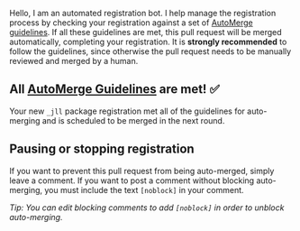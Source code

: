 Hello, I am an automated registration bot. I help manage the registration process by checking your registration against a set of [AutoMerge guidelines](https://juliaregistries.github.io/RegistryCI.jl/stable/guidelines/). If all these guidelines are met, this pull request will be merged automatically, completing your registration. It is **strongly recommended** to follow the guidelines, since otherwise the pull request needs to be manually reviewed and merged by a human.

## All [AutoMerge Guidelines](https://juliaregistries.github.io/RegistryCI.jl/stable/guidelines/) are met! ✅

Your new `_jll` package registration met all of the guidelines for auto-merging and is scheduled to be merged in the next round.

## Pausing or stopping registration

If you want to prevent this pull request from being auto-merged, simply leave a comment. If you want to post a comment without blocking auto-merging, you must include the text `[noblock]` in your comment. 

_Tip: You can edit blocking comments to add `[noblock]` in order to unblock auto-merging._

<!-- [noblock] -->